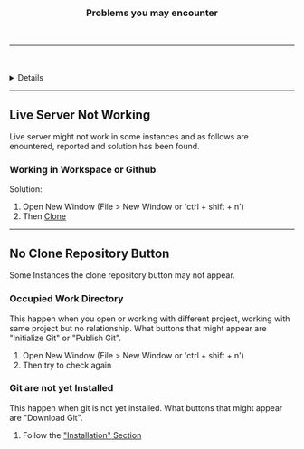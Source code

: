 <a name="readme-top"/>

<br/>

<br />
<div align="center">
  <h3 align="center">Problems you may encounter</h3>
</div>

<br />

---

<br />
<br />

<details>
  <summary>Table of Contents</summary>
  <ol>
    <!-- <li>
      <a href="#working-in-workspace-or-github">When there is [Github] or (Workspace) in your VS Code</a>
    </li> -->
    <li>
      <a href="#live-server-not-working">Live Server is not working</a>
      <ol>
        <li>
          <a href="#working-in-workspace-or-github">When there is [Github] or (Workspace) in your VS Code</a>
        </li>
      </ol>
    </li>
    <li>
      <a href="#no-clone-repository-button">No Clone Repository Button</a>
      <ol>
        <li>
          <a href="#occupied-work-directory">Occupied Work Directory</a>
        </li>
        <li>
          <a href="#git-are-not-yet-installed">Git are not yet Installed</a>
        </li>
      </ol>
    </li>
  </ol>
</details>

---

## Live Server Not Working
Live server might not work in some instances and as follows are enountered, reported and solution has been found.

### Working in Workspace or Github
Solution:
1. Open New Window (File > New Window or 'ctrl + shift + n')
2. Then [Clone](https://github.com/zyx-0314/Github-Git-Guide/blob/main/git/settingup-git-windows.md#github-repositories)

---

## No Clone Repository Button
Some Instances the clone repository button may not appear.

### Occupied Work Directory
This happen when you open or working with different project, working with same project but no relationship. What buttons that might appear are "Initialize Git" or "Publish Git".

1. Open New Window (File > New Window or 'ctrl + shift + n')
2. Then try to check again

### Git are not yet Installed
This happen when git is not yet installed. What buttons that might appear are "Download Git".
1. Follow the ["Installation" Section](https://github.com/zyx-0314/Github-Git-Guide/blob/main/git/settingup-git-windows.md#installation)